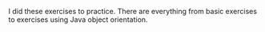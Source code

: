 I did these exercises to practice. There are everything from basic exercises to exercises using Java object orientation.
